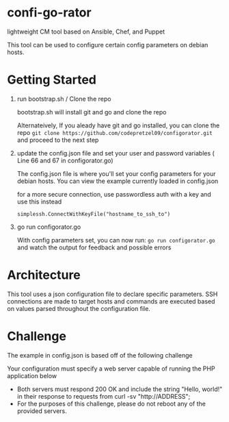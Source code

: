 # confi-go-rator

lightweight CM tool based on Ansible, Chef, and Puppet

This tool can be used to configure certain config parameters on debian hosts.


# Getting Started


1. run bootstrap.sh / Clone the repo

    bootstrap.sh will install git and go and clone the repo
    
    Alternateively, If you aleady have git and go installed, you can clone the repo ``` git clone https://github.com/codepretzel09/configorator.git ``` and proceed to the next step

3. update the config.json file and set your user and password variables ( Line 66 and 67 in configorator.go)

    The config.json file is where you'll set your config parameters for your debian hosts. You can view the example currently loaded in config.json

     for a more secure connection, use passwordless auth with a key and use this instead 

     ``` simplessh.ConnectWithKeyFile("hostname_to_ssh_to") ```

4. go run configorator.go

    With config parameters set, you can now run: ``` go run configorator.go ``` and watch the output for feedback and possible errors


# Architecture

This tool uses a json configuration file to declare specific parameters. SSH connections are made to target hosts and commands are executed based on values parsed throughout the configuration file. 

# Challenge

The example in config.json is based off of the following challenge

Your configuration must specify a web server capable of running the PHP application below
- Both servers must respond 200 OK and include the string "Hello, world!" in their response to requests from curl -sv "http://ADDRESS";
- For the purposes of this challenge, please do not reboot any of the provided servers.
